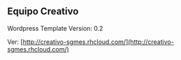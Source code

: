 ## Equipo Creativo

Wordpress Template
Version: 0.2

Ver: [http://creativo-sgmes.rhcloud.com/](http://creativo-sgmes.rhcloud.com/) 
